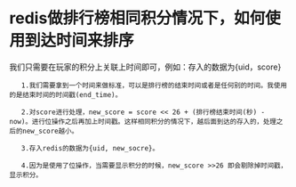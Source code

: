 # redis做排行榜相同积分情况下，如何使用到达时间来排序

 我们只需要在玩家的积分上关联上时间即可，例如：存入的数据为{uid，score}

       1.我们需要拿到一个时间来做标准，可以是排行榜的结束时间或者是任何别的时间。我使用的是结束时间的时间戳(end_time)。
    
       2.对score进行处理，new_score = score << 26 + (排行榜结束时间(秒) - now)。进行位操作之后再加上时间戳。这样相同积分的情况下，越后面到达的存入的，处理之后的new_score越小。
    
       3.存入redis的数据为{uid, new_socre}。
    
       4.因为是使用了位操作，当需要显示积分的时候，new_score >>26 即会剔除掉时间戳，显示积分。
